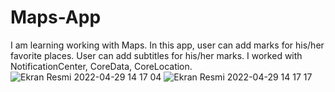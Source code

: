 # Maps-App
I am learning working with Maps. 
In this app, user can add marks for his/her favorite places. User can add subtitles for his/her marks.
I worked with NotificationCenter, CoreData, CoreLocation. 
![Ekran Resmi 2022-04-29 14 17 04](https://user-images.githubusercontent.com/75434270/165934707-79e63a37-2271-4802-8c05-726c7bfbcfe2.png)
![Ekran Resmi 2022-04-29 14 17 17](https://user-images.githubusercontent.com/75434270/165934712-b13c6a7f-89de-46a2-a4d1-c29134b8752c.png)
